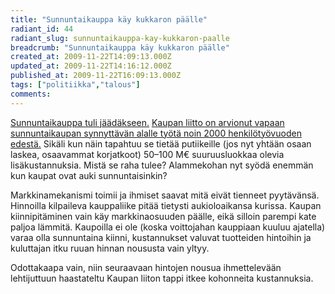 ```yaml
---
title: "Sunnuntaikauppa käy kukkaron päälle"
radiant_id: 44
radiant_slug: sunnuntaikauppa-kay-kukkaron-paalle
breadcrumb: "Sunnuntaikauppa käy kukkaron päälle"
created_at: 2009-11-22T14:09:13.000Z
updated_at: 2009-11-22T14:16:12.000Z
published_at: 2009-11-22T16:09:13.000Z
tags: ["politiikka","talous"]
comments:
---
```

<p><a href="http://www.uusisuomi.fi/kotimaa/77295-sunnuntaikauppa-vapautui">Sunnuntaikauppa tuli jäädäkseen.</a>  <a href="http://www.kauppa.fi/ajankohtaista/tiedotteet/tiedote_sunnuntai_aukiolo_parantaa_kaupan_tyoellisyysnaekymiae_2199">Kaupan liitto on arvionut vapaan sunnuntaikaupan synnyttävän alalle työtä noin 2000 henkilötyövuoden edestä.</a>  Sikäli kun näin tapahtuu se tietää putiikeille (jos nyt yhtään osaan laskea, osaavammat korjatkoot) 50&ndash;100 M€ suuruusluokkaa olevia lisäkustannuksia.  Mistä se raha tulee?  Alammekohan nyt syödä enemmän kun kaupat ovat auki sunnuntaisinkin?</p>
<p>Markkinamekanismi toimii ja ihmiset saavat mitä eivät tienneet pyytävänsä.  Hinnoilla kilpaileva kauppaliike pitää tietysti aukioloaikansa kurissa.  Kaupan kiinnipitäminen vain käy markkinaosuuden päälle, eikä silloin parempi kate paljoa lämmitä.  Kaupoilla ei ole (koska voittojahan kauppiaan kuuluu ajatella) varaa olla sunnuntaina kiinni, kustannukset valuvat tuotteiden hintoihin ja kuluttajan itku ruuan hinnan noususta vain yltyy.</p>
<p>Odottakaapa vain, niin seuraavaan hintojen nousua ihmettelevään lehtijuttuun haastateltu Kaupan liiton tappi itkee kohonneita kustannuksia.  </p>